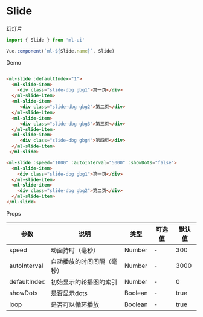 # Slide

幻灯片
```js
import { Slide } from 'ml-ui'

Vue.component(`ml-${Slide.name}`, Slide)
```
Demo
```html

<ml-slide :defaultIndex="1">
  <ml-slide-item>
    <div class="slide-dbg gbg1">第一页</div>
  </ml-slide-item>
  <ml-slide-item>
     <div class="slide-dbg gbg2">第二页</div>
  </ml-slide-item>
  <ml-slide-item>
     <div class="slide-dbg gbg3">第三页</div>
  </ml-slide-item>
  <ml-slide-item>
     <div class="slide-dbg gbg4">第四页</div>
  </ml-slide-item>
 </ml-slide>

<ml-slide :speed="1000" :autoInterval="5000" :showDots="false">
  <ml-slide-item>
    <div class="slide-dbg gbg1">第一页</div>
  </ml-slide-item>
  <ml-slide-item>
    <div class="slide-dbg gbg2">第二页</div>
  </ml-slide-item>
</ml-slide>
```

Props

| 参数          | 说明            | 类型            | 可选值                 | 默认值   |
|-------------  |---------------- |---------------- |---------------------- |-------- |
| speed         | 动画持时（毫秒）   | Number  | - | 300 |
| autoInterval         | 自动播放的时间间隔（毫秒）  | Number  | - | 3000 |
| defaultIndex         | 初始显示的轮播图的索引   | Number  | -  |  0| 
| showDots        | 是否显示dots   | Boolean  | -  |  true| 
| loop        | 是否可以循环播放	   | Boolean  | -  |  true| 